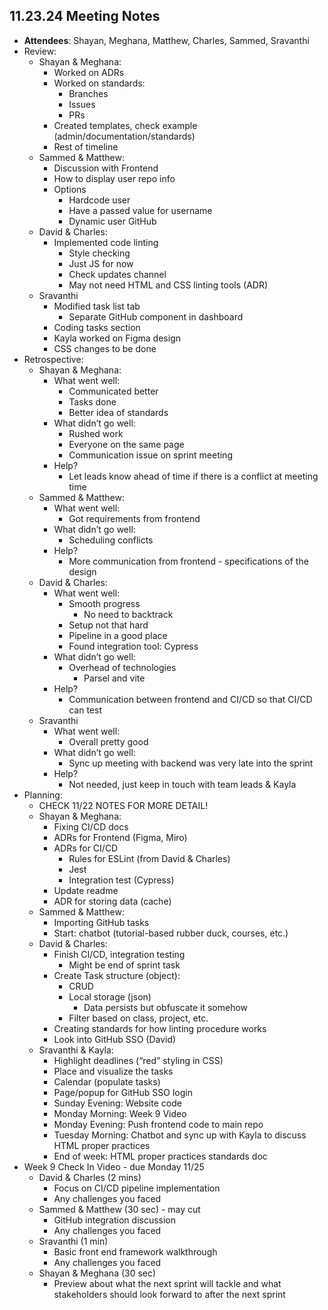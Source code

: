 ## 11.23.24 Meeting Notes

- **Attendees**: Shayan, Meghana, Matthew, Charles, Sammed, Sravanthi
- Review:
  - Shayan & Meghana:
    - Worked on ADRs
    - Worked on standards:
      - Branches
      - Issues
      - PRs
    - Created templates, check example (admin/documentation/standards)
    - Rest of timeline
  - Sammed & Matthew:
    - Discussion with Frontend
    - How to display user repo info
    - Options
      - Hardcode user
      - Have a passed value for username
      - Dynamic user GitHub
  - David & Charles:
    - Implemented code linting
      - Style checking
      - Just JS for now
      - Check updates channel
      - May not need HTML and CSS linting tools (ADR)
  - Sravanthi
    - Modified task list tab 
      - Separate GitHub component in dashboard 
    - Coding tasks section
    - Kayla worked on Figma design
    - CSS changes to be done
- Retrospective:
  - Shayan & Meghana:
    - What went well:
      - Communicated better
      - Tasks done
      - Better idea of standards
    - What didn’t go well:
      - Rushed work
      - Everyone on the same page
      - Communication issue on sprint meeting
    - Help?
      - Let leads know ahead of time if there is a conflict at meeting time
  - Sammed & Matthew:
    - What went well:
      - Got requirements from frontend
    - What didn’t go well:
      - Scheduling conflicts
    - Help?
      - More communication from frontend - specifications of the design
  - David & Charles:
    - What went well:
      - Smooth progress
        - No need to backtrack
      - Setup not that hard
      - Pipeline in a good place
      - Found integration tool: Cypress
    - What didn’t go well:
      - Overhead of technologies
        - Parsel and vite
    - Help?
      - Communication between frontend and CI/CD so that CI/CD can test
  - Sravanthi
    - What went well:
      - Overall pretty good
    - What didn’t go well:
      - Sync up meeting with backend was very late into the sprint
    - Help?
      - Not needed, just keep in touch with team leads & Kayla
- Planning:
  - CHECK 11/22 NOTES FOR MORE DETAIL!
  - Shayan & Meghana:
    - Fixing CI/CD docs
    - ADRs for Frontend (Figma, Miro)
    - ADRs for CI/CD
      - Rules for ESLint (from David & Charles)
      - Jest
      - Integration test (Cypress)
    - Update readme
    - ADR for storing data (cache)
  - Sammed & Matthew:
    - Importing GitHub tasks
    - Start: chatbot (tutorial-based rubber duck, courses, etc.)
  - David & Charles:
    - Finish CI/CD, integration testing
      - Might be end of sprint task
    - Create Task structure (object):
      - CRUD
      - Local storage (json)
        - Data persists but obfuscate it somehow
      - Filter based on class, project, etc.
    - Creating standards for how linting procedure works
    - Look into GitHub SSO (David)
  - Sravanthi & Kayla:
    - Highlight deadlines (“red” styling in CSS)
    - Place and visualize the tasks
    - Calendar (populate tasks)
    - Page/popup for GitHub SSO login
    - Sunday Evening: Website code
    - Monday Morning: Week 9 Video
    - Monday Evening: Push frontend code to main repo
    - Tuesday Morning: Chatbot and sync up with Kayla to discuss HTML proper practices
    - End of week: HTML proper practices standards doc
- Week 9 Check In Video - due Monday 11/25
  - David & Charles (2 mins)
    - Focus on CI/CD pipeline implementation
    - Any challenges you faced
  - Sammed & Matthew (30 sec) - may cut
    - GitHub integration discussion
    - Any challenges you faced
  - Sravanthi (1 min)
    - Basic front end framework walkthrough
    - Any challenges you faced
  - Shayan & Meghana (30 sec)
    - Preview about what the next sprint will tackle and what stakeholders should look forward to after the next sprint
